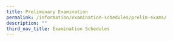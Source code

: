 ```yaml
---
title: Preliminary Examination
permalink: /information/examination-schedules/prelim-exams/
description: ""
third_nav_title: Examination Schedules
---
```

